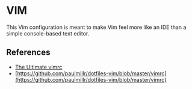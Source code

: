 # VIM

This Vim configuration is meant to make Vim feel more like an IDE than a simple console-based text editor.

## References

- [The Ultimate vimrc](https://github.com/amix/vimrc/tree/master)
- [https://github.com/paulmillr/dotfiles-vim/blob/master/vimrc](https://github.com/paulmillr/dotfiles-vim/blob/master/vimrc)
